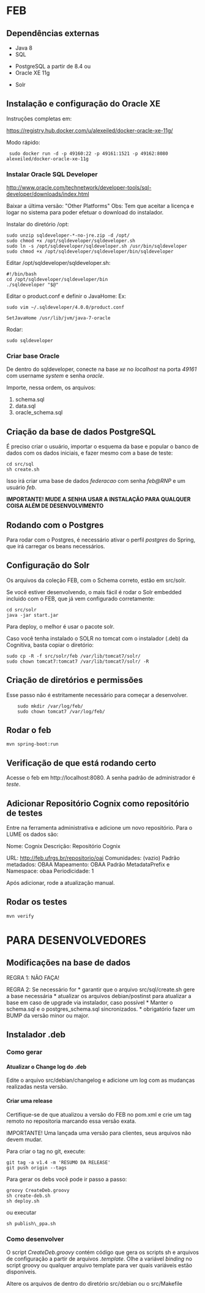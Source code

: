 FEB
====================================================

Dependências externas
----------------------------------------------------
* Java 8 
* SQL
 - PostgreSQL a partir de 8.4
 ou
 - Oracle XE 11g
* Solr

Instalação e configuração do Oracle XE
-----------------------------------------------------------
Instruções completas em:

https://registry.hub.docker.com/u/alexeiled/docker-oracle-xe-11g/

Modo rápido:

```
 sudo docker run -d -p 49160:22 -p 49161:1521 -p 49162:8080 alexeiled/docker-oracle-xe-11g
```

### Instalar Oracle SQL Developer ###
http://www.oracle.com/technetwork/developer-tools/sql-developer/downloads/index.html

Baixar a última versão: "Other Platforms"
Obs: Tem que aceitar a licença e logar no sistema para poder efetuar o download do instalador.

Instalar do diretório /opt:

```
sudo unzip sqldeveloper-*-no-jre.zip -d /opt/
sudo chmod +x /opt/sqldeveloper/sqldeveloper.sh
sudo ln -s /opt/sqldeveloper/sqldeveloper.sh /usr/bin/sqldeveloper
sudo chmod +x /opt/sqldeveloper/sqldeveloper/bin/sqldeveloper
```

Editar /opt/sqldeveloper/sqldeveloper.sh:

```
#!/bin/bash
cd /opt/sqldeveloper/sqldeveloper/bin
./sqldeveloper "$@"
```

Editar o product.conf e definir o JavaHome:
Ex:

```
sudo vim ~/.sqldeveloper/4.0.0/product.conf

SetJavaHome /usr/lib/jvm/java-7-oracle
```

Rodar:
```
sudo sqldeveloper
```

### Criar base Oracle ###

De dentro do sqldeveloper, conecte na base _xe_ no _localhost_
na porta _49161_ com username _system_ e senha _oracle_.

Importe, nessa ordem, os arquivos:
  1. schema.sql
  2. data.sql
  3. oracle\_schema.sql


Criação da base de dados PostgreSQL
----------------------------------------------------

É preciso criar o usuário, importar o esquema da base
e popular o banco de dados com os dados iniciais, e fazer 
mesmo com a base de teste:

```
cd src/sql
sh create.sh
```

Isso irá criar uma base de dados *federacao* com senha
*feb@RNP* e um usuário *feb*.

**IMPORTANTE! MUDE A SENHA USAR A INSTALAÇÃO PARA QUALQUER
COISA ALÉM DE DESENVOLVIMENTO**

## Rodando com o Postgres ##

Para rodar com o Postgres, é necessário ativar o perfil
_postgres_ do Spring, que irá carregar os beans necessários.

Configuração do Solr
----------------------------------------------------
Os arquivos da coleção FEB, com o Schema correto,
estão em src/solr.

Se você estiver desenvolvendo, o mais fácil é rodar
o Solr embedded incluido com o FEB, que já vem configurado
corretamente:

```
cd src/solr
java -jar start.jar
```

Para deploy, o melhor é usar o pacote solr.

Caso você tenha instalado o SOLR no tomcat com o
instalador (.deb) da Cognitiva, basta copiar 
o diretório:

```
sudo cp -R -f src/solr/feb /var/lib/tomcat7/solr/
sudo chown tomcat7:tomcat7 /var/lib/tomcat7/solr/ -R
```

Criação de diretórios e permissões
----------------------------------------------------
Esse passo não é estritamente necessário para começar
a desenvolver.

```
	sudo mkdir /var/log/feb/
	sudo chown tomcat7 /var/log/feb/
```

Rodar o feb
----------------------------------------------------

```
mvn spring-boot:run
```

Verificação de que está rodando certo
-----------------------------------------------------------

Acesse o feb em http://localhost:8080.
A senha padrão de administrador é *teste*.



Adicionar Repositório Cognix como repositório de testes
--------------------------------------------------------

Entre na ferramenta administrativa e adicione um novo repositório.
Para o LUME os dados são:

Nome: Cognix
Descrição: Repositório Cognix

URL: http://feb.ufrgs.br/repositorio/oai
Comunidades: (vazio)
Padrão metadados: OBAA
Mapeamento: OBAA Padrão
MetadataPrefix e Namespace: obaa
Periodicidade: 1

Após adicionar, rode a atualização manual.


Rodar os testes
---------------------------------------------------
```
mvn verify
```



PARA DESENVOLVEDORES
====================================================

Modificações na base de dados
---------------------------------------------------

REGRA 1: NÃO FAÇA!

REGRA 2: Se necessário for
	* garantir que o arquivo src/sql/create.sh gere a
base necessária
	* atualizar os arquivos debian/postinst para atualizar
a base em caso de upgrade via instalador, caso possível
	* Manter o schema.sql e o postgres\_schema.sql sincronizados.
	* obrigatório fazer um BUMP da versão minor ou major.


Instalador .deb
---------------------------------------------------
### Como gerar

#### Atualizar o Change log do .deb

Edite o arquivo src/debian/changelog e
adicione um log com as mudanças realizadas nesta versão.

#### Criar uma release

Certifique-se de que atualizou a versão do FEB
no pom.xml e crie um tag remoto no repositoria
marcando essa versão exata.

IMPORTANTE! Uma lançada uma versão para clientes,
seus arquivos não devem mudar.

Para criar o tag no git, execute:

```
git tag -a v1.4 -m 'RESUMO DA RELEASE'
git push origin --tags
```



Para gerar os debs você pode ir passo a passo:

```
groovy CreateDeb.groovy
sh create-deb.sh
sh deploy.sh
```

ou executar 

```
sh publish\_ppa.sh
```

### Como desenvolver

O script *CreateDeb.groovy* contém código que gera os scripts sh
e arquivos de configuração a partir de arquivos *.template*.
Olhe a variável *binding* no script groovy ou qualquer
arquivo template para ver quais variáveis estão disponíveis.

Altere os arquivos de dentro do diretório src/debian ou o 
src/Makefile


